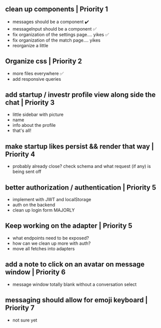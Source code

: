 ## clean up components | Priority 1
- messages should be a component ✔️
- messageInput should be a component ✅
- fix organization of the settings page.... yikes ✅
- fix organization of the match page.... yikes
- reorganize a little

## Organize css | Priority 2
 - more files everywhere ✅
 - add responsive queries

## add startup / investr profile view along side the chat | Priority 3
  - little sidebar with picture
  - name
  - info about the profile
  - that's all!

## make startup likes persist && render that way | Priority 4
  - probably already close? check schema and what request (if any) is being sent off

## better authorization / authentication | Priority 5
- implement with JWT and localStorage
- auth on the backend
- clean up login form MAJORLY

## Keep working on the adapter | Priority 5
 - what endpoints need to be exposed?
 - how can we clean up more with auth?
 - move all fetches into adapters

## add a note to click on an avatar on message window | Priority 6
 - message window totally blank without a conversation select

## messaging should allow for emoji keyboard | Priority 7
 - not sure yet
